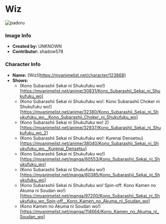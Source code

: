 # Wiz

![padoru](https://raw.githubusercontent.com/shadow578/Padoru-Padoru/master/Padoru/konosuba-wiz.png "Wiz")

### Image Info
* **Created by:**    UNKNOWN
* **Contributor:**   shadow578

### Character Info
* **Name:**   (Wiz)[https://myanimelist.net/character/123868]
* **Shows:**
  * (Kono Subarashii Sekai ni Shukufuku wo!)[https://myanimelist.net/anime/30831/Kono_Subarashii_Sekai_ni_Shukufuku_wo]
  * (Kono Subarashii Sekai ni Shukufuku wo!: Kono Subarashii Choker ni Shukufuku wo!)[https://myanimelist.net/anime/32380/Kono_Subarashii_Sekai_ni_Shukufuku_wo__Kono_Subarashii_Choker_ni_Shukufuku_wo]
  * (Kono Subarashii Sekai ni Shukufuku wo! 2)[https://myanimelist.net/anime/32937/Kono_Subarashii_Sekai_ni_Shukufuku_wo_2]
  * (Kono Subarashii Sekai ni Shukufuku wo!: Kurenai Densetsu)[https://myanimelist.net/anime/38040/Kono_Subarashii_Sekai_ni_Shukufuku_wo__Kurenai_Densetsu]
  * (Kono Subarashii Sekai ni Shukufuku wo!)[https://myanimelist.net/manga/60553/Kono_Subarashii_Sekai_ni_Shukufuku_wo]
  * (Kono Subarashii Sekai ni Shukufuku wo!)[https://myanimelist.net/manga/80385/Kono_Subarashii_Sekai_ni_Shukufuku_wo]
  * (Kono Subarashii Sekai ni Shukufuku wo! Spin-off: Kono Kamen no Akuma ni Soudan wo!)[https://myanimelist.net/manga/97200/Kono_Subarashii_Sekai_ni_Shukufuku_wo_Spin-off__Kono_Kamen_no_Akuma_ni_Soudan_wo]
  * (Kono Kamen no Akuma ni Soudan wo!)[https://myanimelist.net/manga/114664/Kono_Kamen_no_Akuma_ni_Soudan_wo]
